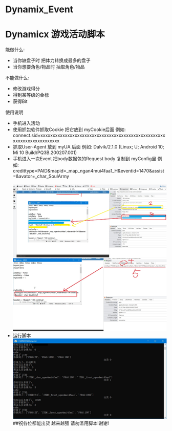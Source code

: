 # Dynamix_Event
Dynamicx 游戏活动脚本  
====  
能做什么:
- 当你缺盘子时 把体力转换成最多的盘子
- 当你想要角色/物品时 抽取角色/物品

不能做什么:
- 修改游戏得分
- 得到某等级的金标
- 获得Bit
  
使用说明
- 手机进入活动
- 使用抓包软件抓取Cookie 把它放到 myCookie后面 例如:
 connect.sid=xxxxxxxxxxxxxxxxxxxxxxxxxxxxxxxxxxxxxxxxxxxxxxxxxxxxxxxxxxxxxxxxxxxxxx
- 抓取User-Agent 放到 myUA 后面 例如:
 Dalvik/2.1.0 (Linux; U; Android 10; Mi 10 Build/PQ3B.200207.001)
- 手机进入一次Event 把body数据包的Request body 复制到 myConfig里 例如:
 credittype=PAID&mapid=_map_ngan4mui4faa1_H&eventid=1470&assist=&avator=_char_SoulArmy<br>  
![](https://github.com/BrontByte/Dynamix_Event/raw/master/演示.jpg)  
![](https://github.com/BrontByte/Dynamix_Event/raw/master/演示2.jpg)  
- 运行脚本
![](https://github.com/BrontByte/Dynamix_Event/raw/master/运行.jpg)  
##祝各位都能出货 越来越强
请勿滥用脚本!谢谢!
